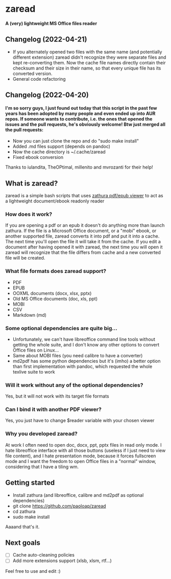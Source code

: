 # zaread

#### A (very) lightweight MS Office files reader

## Changelog (2022-04-21)
- If you alternately opened two files with the same name (and potentially different extension) zaread didn't recognize they were separate files and kept re-converting them. Now the cache file names directly contain their checksum and their size in their name, so that every unique file has its converted version.
- General code refactoring

## Changelog (2022-04-20)

#### I'm so sorry guys, I just found out today that this script in the past few years has been adopted by many people and even ended up into AUR repos.  If someone wants to contribute, i.e. the ones that opened the issues and the pull requests, he's obviously welcome! Btw just merged all the pull requests:

- Now you can just clone the repo and do "sudo make install"
- Added .md files support (depends on pandoc)
- Now the cache directory is ~/.cache/zaread
- Fixed ebook conversion

Thanks to iulandita, TheOPtimal, millenito and mvrozanti for their help!

## What is zaread?
zaread is a simple bash scripts that uses [zathura pdf/epub viewer](https://pwmt.org/projects/zathura/) to act as a lightweight document/ebook readonly reader

### How does it work?
If you are opening a pdf or an epub it doesn't do anything more than launch zathura. If the file is a Microsoft Office document, or a "mobi" ebook, or another supported file, zaread converts it into pdf and put it into a cache. The next time you'll open the file it will take it from the cache. If you edit a document after having opened it with zaread, the next time you will open it zaread will recognize that the file differs from cache and a new converted file will be created.

### What file formats does zaread support?
- PDF
- EPUB
- OOXML documents (docx, xlsx, pptx)
- Old MS Office documents (doc, xls, ppt)
- MOBI
- CSV
- Markdown (md)

### Some optional dependencies are quite big...
- Unfortunately, we can't have libreoffice command line tools without getting the whole suite, and I don't know any other options to convert Office files on Linux...
- Same about MOBI files (you need calibre to have a converter)
- md2pdf has some python dependencies but it's (imho) a better option than first implementation with pandoc, which requested the whole texlive suite to work

### Will it work without any of the optional dependencies?
Yes, but it will not work with its target file formats

### Can I bind it with another PDF viewer?
Yes, you just have to change $reader variable with your chosen viewer

### Why you developed zaread?
At work I often need to open doc, docx, ppt, pptx files in read only mode. I hate libreoffice interface with all those buttons (useless if I just need to view file content), and I hate presentation mode, because it forces fullscreen mode and I want the freedom to open Office files in a "normal" window, considering that I have a tiling wm.

## Getting started
- Install zathura (and libreoffice, calibre and md2pdf as optional dependencies)
- git clone https://github.com/paoloap/zaread
- cd zathura
- sudo make install

Aaaand that's it.

## Next goals
- [ ] Cache auto-cleaning policies
- [ ] Add more extensions support (xlsb, xlsm, rtf...)

Feel free to use and edit :)

